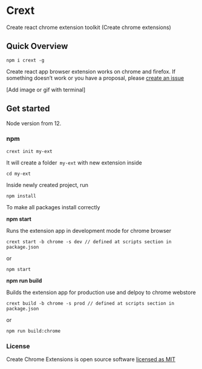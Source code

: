 # Crext
Create react chrome extension toolkit (Create chrome extensions)



## Quick Overview

```
npm i crext -g
```

Create react app browser extension works on chrome and firefox.
If something doesn’t work or you have a proposal, please [create an issue](https://github.com/dmitry-tuzenkov/create-chrome-extensions/issues/new)

[Add image or gif with terminal]



## Get started

Node version from 12.

### npm

```
crext init my-ext
```

It will create a folder` my-ext` with new extension inside

```
cd my-ext
```

Inside newly created project, run 

```
npm install
```

To make all packages install correctly



**npm start**

Runs the extension app in development mode for chrome browser

```
crext start -b chrome -s dev // defined at scripts section in package.json
```

or

```
npm start
```



**npm run build**

Builds the extension app for production use and delpoy to chrome webstore

```
crext build -b chrome -s prod // defined at scripts section in package.json
```

or

```
npm run build:chrome
```



### License

Create Chrome Extensions is open source software [licensed as MIT](https://github.com/dmitry-tuzenkov/create-chrome-extensions/blob/master/LICENSE)
